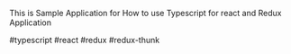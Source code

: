 This is Sample Application for How to use Typescript for react and Redux Application

#typescript 
#react
#redux
#redux-thunk 